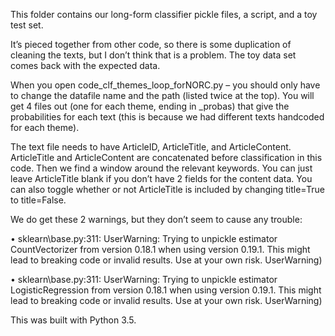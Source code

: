 This folder contains our long-form classifier pickle files, a script, and a toy test set.

It’s pieced together from other code, so there is some duplication of cleaning the texts, but I don’t think that is a problem. The toy data set comes back with the expected data.

When you open code_clf_themes_loop_forNORC.py – you should only have to change the datafile name and the path (listed twice at the top). You will get 4 files out (one for each theme, ending in _probas) that give the probabilities for each text (this is because we had different texts handcoded for each theme).

The text file needs to have ArticleID, ArticleTitle, and ArticleContent. ArticleTitle and ArticleContent are concatenated before classification in this code. Then we find a window around the relevant keywords. You can just leave ArticleTitle blank if you don’t have 2 fields for the content data. You can also toggle whether or not ArticleTitle is included by changing title=True to title=False.

We do get these 2 warnings, but they don’t seem to cause any trouble:

•	sklearn\base.py:311: UserWarning: Trying to unpickle estimator CountVectorizer from version 0.18.1 when using version 0.19.1. This might lead to breaking code or invalid results. Use at your own risk. UserWarning)

•	sklearn\base.py:311: UserWarning: Trying to unpickle estimator LogisticRegression from version 0.18.1 when using version 0.19.1. This might lead to breaking code or invalid results. Use at your own risk. UserWarning)

This was built with Python 3.5. 
